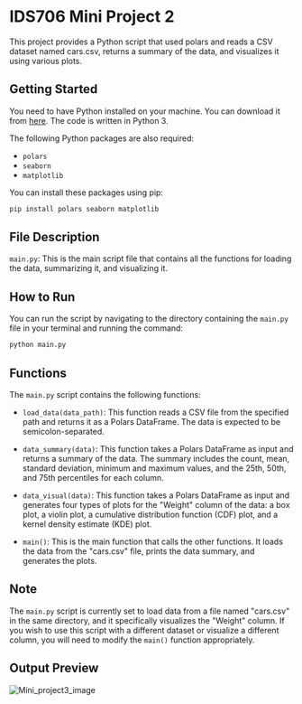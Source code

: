# IDS706 Mini Project 2

This project provides a Python script that used polars and reads a CSV dataset named cars.csv, returns a summary of the data, and visualizes it using various plots.

## Getting Started

You need to have Python installed on your machine. You can download it from [here](https://www.python.org/downloads/). The code is written in Python 3.

The following Python packages are also required:
- `polars`
- `seaborn`
- `matplotlib`

You can install these packages using pip:

```bash
pip install polars seaborn matplotlib
```

## File Description

`main.py`: This is the main script file that contains all the functions for loading the data, summarizing it, and visualizing it.

## How to Run

You can run the script by navigating to the directory containing the `main.py` file in your terminal and running the command:

```bash
python main.py
```

## Functions

The `main.py` script contains the following functions:

- `load_data(data_path)`: This function reads a CSV file from the specified path and returns it as a Polars DataFrame. The data is expected to be semicolon-separated.

- `data_summary(data)`: This function takes a Polars DataFrame as input and returns a summary of the data. The summary includes the count, mean, standard deviation, minimum and maximum values, and the 25th, 50th, and 75th percentiles for each column.

- `data_visual(data)`: This function takes a Polars DataFrame as input and generates four types of plots for the "Weight" column of the data: a box plot, a violin plot, a cumulative distribution function (CDF) plot, and a kernel density estimate (KDE) plot.

- `main()`: This is the main function that calls the other functions. It loads the data from the "cars.csv" file, prints the data summary, and generates the plots.

## Note

The `main.py` script is currently set to load data from a file named "cars.csv" in the same directory, and it specifically visualizes the "Weight" column. If you wish to use this script with a different dataset or visualize a different column, you will need to modify the `main()` function appropriately.

## Output Preview
![Mini_project3_image](https://github.com/yabeizeng1121/Mini_project_3/assets/143656459/ee8f9c15-128f-441d-8273-86fa8d9a2c1c)

